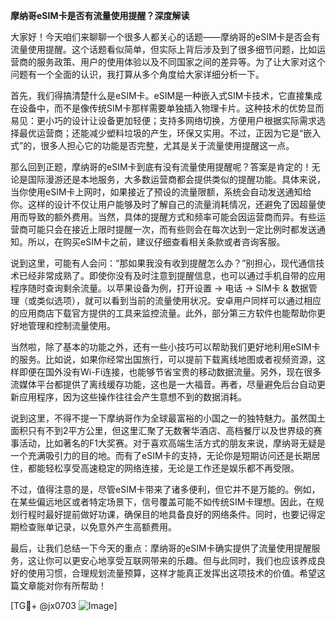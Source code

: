 **摩纳哥eSIM卡是否有流量使用提醒？深度解读**

大家好！今天咱们来聊聊一个很多人都关心的话题——摩纳哥的eSIM卡是否会有流量使用提醒。这个话题看似简单，但实际上背后涉及到了很多细节问题，比如运营商的服务政策、用户的使用体验以及不同国家之间的差异等。为了让大家对这个问题有一个全面的认识，我打算从多个角度给大家详细分析一下。

首先，我们得搞清楚什么是eSIM卡。eSIM是一种嵌入式SIM卡技术，它直接集成在设备中，而不是像传统SIM卡那样需要单独插入物理卡片。这种技术的优势显而易见：更小巧的设计让设备更加轻便；支持多网络切换，方便用户根据实际需求选择最优运营商；还能减少塑料垃圾的产生，环保又实用。不过，正因为它是“嵌入式”的，很多人担心它的功能是否完整，尤其是关于流量使用提醒这一点。

那么回到正题，摩纳哥的eSIM卡到底有没有流量使用提醒呢？答案是肯定的！无论是国际漫游还是本地服务，大多数运营商都会提供类似的提醒功能。具体来说，当你使用eSIM卡上网时，如果接近了预设的流量限额，系统会自动发送通知给你。这样的设计不仅让用户能够及时了解自己的流量消耗情况，还避免了因超量使用而导致的额外费用。当然，具体的提醒方式和频率可能会因运营商而异。有些运营商可能只会在接近上限时提醒一次，而有些则会在每次达到一定比例时都发送通知。所以，在购买eSIM卡之前，建议仔细查看相关条款或者咨询客服。

说到这里，可能有人会问：“那如果我没有收到提醒怎么办？”别担心，现代通信技术已经非常成熟了。即使你没有及时注意到提醒信息，也可以通过手机自带的应用程序随时查询剩余流量。以苹果设备为例，打开设置 -> 电话 -> SIM卡 & 数据管理（或类似选项），就可以看到当前的流量使用状况。安卓用户同样可以通过相应的应用商店下载官方提供的工具来监控流量。此外，部分第三方软件也能帮助你更好地管理和控制流量使用。

当然啦，除了基本的功能之外，还有一些小技巧可以帮助我们更好地利用eSIM卡的服务。比如说，如果你经常出国旅行，可以提前下载离线地图或者视频资源，这样即便在国外没有Wi-Fi连接，也能够节省宝贵的移动数据流量。另外，现在很多流媒体平台都提供了离线缓存功能，这也是一大福音。再者，尽量避免后台自动更新应用程序，因为这些操作往往会产生意想不到的数据消耗。

说到这里，不得不提一下摩纳哥作为全球最富裕的小国之一的独特魅力。虽然国土面积只有不到2平方公里，但这里汇聚了无数奢华酒店、高档餐厅以及世界级的赛事活动，比如著名的F1大奖赛。对于喜欢高端生活方式的朋友来说，摩纳哥无疑是一个充满吸引力的目的地。而有了eSIM卡的支持，无论你是短期访问还是长期居住，都能轻松享受高速稳定的网络连接，无论是工作还是娱乐都不再受限。

不过，值得注意的是，尽管eSIM卡带来了诸多便利，但它并不是万能的。例如，在某些偏远地区或者特定场景下，信号覆盖可能不如传统SIM卡理想。因此，在规划行程时最好提前做好功课，确保目的地具备良好的网络条件。同时，也要记得定期检查账单记录，以免意外产生高额费用。

最后，让我们总结一下今天的重点：摩纳哥的eSIM卡确实提供了流量使用提醒服务，这让你可以更安心地享受互联网带来的乐趣。但与此同时，我们也应该养成良好的使用习惯，合理规划流量预算，这样才能真正发挥出这项技术的价值。希望这篇文章能对你有所帮助！

[TG💪+ @jx0703 ![Image](https://github.com/user-attachments/assets/dbca1d08-cadb-493c-b0ec-ad6f7a83f270)]